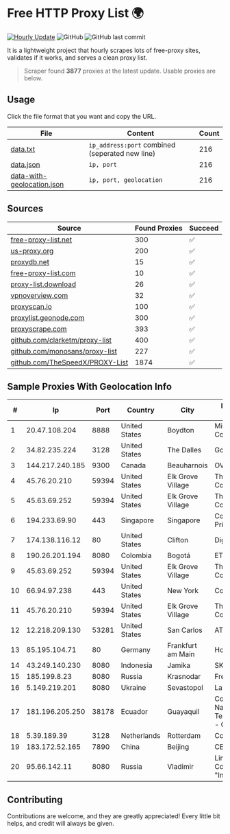 
# Free HTTP Proxy List 🌍

[![Hourly Update](https://github.com/mertguvencli/http-proxy-list/actions/workflows/main.yml/badge.svg?branch=main)](https://github.com/mertguvencli/http-proxy-list/actions/workflows/main.yml)
![GitHub](https://img.shields.io/github/license/mertguvencli/http-proxy-list)
![GitHub last commit](https://img.shields.io/github/last-commit/mertguvencli/http-proxy-list)

It is a lightweight project that hourly scrapes lots of free-proxy sites, validates if it works, and serves a clean proxy list.


> Scraper found **3877** proxies at the latest update. Usable proxies are below.

## Usage

Click the file format that you want and copy the URL.


|File|Content|Count|
|----|-------|-----|
|[data.txt](https://raw.githubusercontent.com/mertguvencli/http-proxy-list/main/proxy-list/data.txt)|`ip_address:port` combined (seperated new line)|216|
|[data.json](https://raw.githubusercontent.com/mertguvencli/http-proxy-list/main/proxy-list/data.json)|`ip, port`|216|
|[data-with-geolocation.json](https://raw.githubusercontent.com/mertguvencli/http-proxy-list/main/proxy-list/data-with-geolocation.json)|`ip, port, geolocation`|216|

## Sources

|Source|Found Proxies|Succeed|
|------|-------------|-------|
|[free-proxy-list.net](https://free-proxy-list.net)|300|✅|
|[us-proxy.org](https://www.us-proxy.org)|200|✅|
|[proxydb.net](http://proxydb.net)|15|✅|
|[free-proxy-list.com](https://free-proxy-list.com/?page=&port=&type%5B%5D=http&type%5B%5D=https&up_time=0&search=Search)|10|✅|
|[proxy-list.download](https://www.proxy-list.download/HTTP)|26|✅|
|[vpnoverview.com](https://vpnoverview.com/privacy/anonymous-browsing/free-proxy-servers)|32|✅|
|[proxyscan.io](https://www.proxyscan.io)|100|✅|
|[proxylist.geonode.com](https://proxylist.geonode.com/api/proxy-list?limit=300&page=1&sort_by=lastChecked&sort_type=desc&protocols=http,https)|300|✅|
|[proxyscrape.com](https://api.proxyscrape.com/v2/?request=displayproxies&protocol=http&timeout=10000&country=all&ssl=all&anonymity=all)|393|✅|
|[github.com/clarketm/proxy-list](https://raw.githubusercontent.com/clarketm/proxy-list/master/proxy-list-raw.txt)|400|✅|
|[github.com/monosans/proxy-list](https://raw.githubusercontent.com/monosans/proxy-list/main/proxies/http.txt)|227|✅|
|[github.com/TheSpeedX/PROXY-List](https://raw.githubusercontent.com/TheSpeedX/PROXY-List/master/http.txt)|1874|✅|


## Sample Proxies With Geolocation Info

|#|Ip|Port|Country|City|Internet Service Provider|
|-|--|----|-------|----|-------------------------|
|1|20.47.108.204|8888|United States|Boydton|Microsoft Corporation|
|2|34.82.235.224|3128|United States|The Dalles|Google LLC|
|3|144.217.240.185|9300|Canada|Beauharnois|OVH SAS|
|4|45.76.20.210|59394|United States|Elk Grove Village|The Constant Company|
|5|45.63.69.252|59394|United States|Elk Grove Village|The Constant Company|
|6|194.233.69.90|443|Singapore|Singapore|Contabo Asia Private Limited|
|7|174.138.116.12|80|United States|Clifton|DigitalOcean, LLC|
|8|190.26.201.194|8080|Colombia|Bogotá|ETB - Colombia|
|9|45.63.69.252|59394|United States|Elk Grove Village|The Constant Company|
|10|66.94.97.238|443|United States|New York|Contabo Inc.|
|11|45.76.20.210|59394|United States|Elk Grove Village|The Constant Company|
|12|12.218.209.130|53281|United States|San Carlos|AT&T Services, Inc.|
|13|85.195.104.71|80|Germany|Frankfurt am Main|Host Europe GmbH|
|14|43.249.140.230|8080|Indonesia|Jamika|SKYLINE|
|15|185.199.8.23|8080|Russia|Krasnodar|Freedom LLC|
|16|5.149.219.201|8080|Ukraine|Sevastopol|Lancom Ltd.|
|17|181.196.205.250|38178|Ecuador|Guayaquil|Corporacion Nacional De Telecomunicaciones - CNT EP|
|18|5.39.189.39|3128|Netherlands|Rotterdam|ColoCenter b.v.|
|19|183.172.52.165|7890|China|Beijing|CERNET|
|20|95.66.142.11|8080|Russia|Vladimir|Limited Liability Company "Infocentre"|



## Contributing

Contributions are welcome, and they are greatly appreciated! Every
little bit helps, and credit will always be given.

